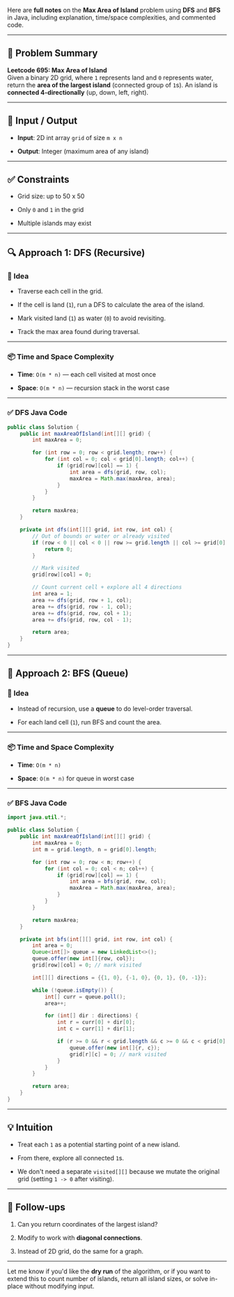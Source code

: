 Here are **full notes** on the **Max Area of Island** problem using **DFS** and **BFS** in Java, including explanation, time/space complexities, and commented code.

---

## 🧠 Problem Summary

**Leetcode 695: Max Area of Island**  
Given a binary 2D grid, where `1` represents land and `0` represents water, return the **area of the largest island** (connected group of `1`s). An island is **connected 4-directionally** (up, down, left, right).

---

## 🧾 Input / Output

- **Input**: 2D int array `grid` of size `m x n`
    
- **Output**: Integer (maximum area of any island)
    

---

## ✅ Constraints

- Grid size: up to 50 x 50
    
- Only `0` and `1` in the grid
    
- Multiple islands may exist
    

---

## 🔍 Approach 1: DFS (Recursive)

### 🧩 Idea

- Traverse each cell in the grid.
    
- If the cell is land (`1`), run a DFS to calculate the area of the island.
    
- Mark visited land (`1`) as water (`0`) to avoid revisiting.
    
- Track the max area found during traversal.
    

---

### 📦 Time and Space Complexity

- **Time**: `O(m * n)` — each cell visited at most once
    
- **Space**: `O(m * n)` — recursion stack in the worst case
    

---

### ✅ DFS Java Code

```java
public class Solution {
    public int maxAreaOfIsland(int[][] grid) {
        int maxArea = 0;

        for (int row = 0; row < grid.length; row++) {
            for (int col = 0; col < grid[0].length; col++) {
                if (grid[row][col] == 1) {
                    int area = dfs(grid, row, col);
                    maxArea = Math.max(maxArea, area);
                }
            }
        }

        return maxArea;
    }

    private int dfs(int[][] grid, int row, int col) {
        // Out of bounds or water or already visited
        if (row < 0 || col < 0 || row >= grid.length || col >= grid[0].length || grid[row][col] != 1) {
            return 0;
        }

        // Mark visited
        grid[row][col] = 0;

        // Count current cell + explore all 4 directions
        int area = 1;
        area += dfs(grid, row + 1, col);
        area += dfs(grid, row - 1, col);
        area += dfs(grid, row, col + 1);
        area += dfs(grid, row, col - 1);

        return area;
    }
}
```

---

## 🔁 Approach 2: BFS (Queue)

### 🧩 Idea

- Instead of recursion, use a **queue** to do level-order traversal.
    
- For each land cell (`1`), run BFS and count the area.
    

---

### 📦 Time and Space Complexity

- **Time**: `O(m * n)`
    
- **Space**: `O(m * n)` for queue in worst case
    

---

### ✅ BFS Java Code

```java
import java.util.*;

public class Solution {
    public int maxAreaOfIsland(int[][] grid) {
        int maxArea = 0;
        int m = grid.length, n = grid[0].length;

        for (int row = 0; row < m; row++) {
            for (int col = 0; col < n; col++) {
                if (grid[row][col] == 1) {
                    int area = bfs(grid, row, col);
                    maxArea = Math.max(maxArea, area);
                }
            }
        }

        return maxArea;
    }

    private int bfs(int[][] grid, int row, int col) {
        int area = 0;
        Queue<int[]> queue = new LinkedList<>();
        queue.offer(new int[]{row, col});
        grid[row][col] = 0; // mark visited

        int[][] directions = {{1, 0}, {-1, 0}, {0, 1}, {0, -1}};

        while (!queue.isEmpty()) {
            int[] curr = queue.poll();
            area++;

            for (int[] dir : directions) {
                int r = curr[0] + dir[0];
                int c = curr[1] + dir[1];

                if (r >= 0 && r < grid.length && c >= 0 && c < grid[0].length && grid[r][c] == 1) {
                    queue.offer(new int[]{r, c});
                    grid[r][c] = 0; // mark visited
                }
            }
        }

        return area;
    }
}
```

---

## 💡 Intuition

- Treat each `1` as a potential starting point of a new island.
    
- From there, explore all connected `1`s.
    
- We don't need a separate `visited[][]` because we mutate the original grid (setting `1 -> 0` after visiting).
    

---

## 🔁 Follow-ups

1. Can you return coordinates of the largest island?
    
2. Modify to work with **diagonal connections**.
    
3. Instead of 2D grid, do the same for a graph.
    

---

Let me know if you'd like the **dry run** of the algorithm, or if you want to extend this to count number of islands, return all island sizes, or solve in-place without modifying input.